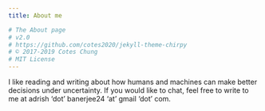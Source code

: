 ```yaml
---
title: About me

# The About page
# v2.0
# https://github.com/cotes2020/jekyll-theme-chirpy
# © 2017-2019 Cotes Chung
# MIT License
---
```


I like reading and writing about how humans and machines can make better decisions under uncertainty. If you would like to chat, feel free to write to me at adrish ‘dot’ banerjee24 ‘at’ gmail ‘dot’ com.
